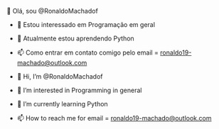 👋 Olá, sou @RonaldoMachadof
- 👀 Estou interessado em Programação em geral
- 🌱 Atualmente estou aprendendo Python
- 📫 Como entrar em contato comigo pelo email = ronaldo19-machado@outlook.com




- 👋 Hi, I’m @RonaldoMachadof
- 👀 I’m interested in Programming in general
- 🌱 I’m currently learning Python
- 📫 How to reach me for email = ronaldo19-machado@outlook.com

<!---
RonaldoMachadof/RonaldoMachadof is a ✨ special ✨ repository because its `README.md` (this file) appears on your GitHub profile.
You can click the Preview link to take a look at your changes.
--->
